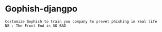 # Gophish-djangpo 


``` Costumize Gophish to train you company to prevet phishing in real life ```
``` NB : The Front End is SO BAD ```
